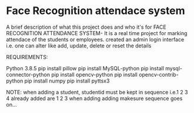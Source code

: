 # Face Recognition attendace system
A brief description of what this project does and who it's for FACE RECOGNITION ATTENDANCE SYSTEM- It is a real time project for marking attendace of the students or employees. created an admin login interface i.e. one can alter like add, update, delete or reset the details

REQUIREMENTS:

Python 3.8.5
pip install pillow
pip install MySQL-python
pip install mysql-connector-python
pip install opencv-python
pip install opencv-contrib-python
pip install numpy
pip install pyttsx3

NOTE:
when adding a student, studentid must be kept in sequence i.e.1 2 3 4 already added are 1 2 3 when adding adding makesure sequence goes on...
